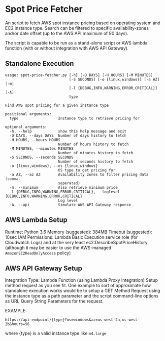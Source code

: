# Spot Price Fetcher
An script to fetch AWS spot instance pricing based on operating system and EC2 instance type.
Search can be filtered to specific availability-zones and/or date offset (up to the AWS API
maximum of 90 days).

The script is capable to be run as a stand-alone script or AWS lambda function (with or without
integration with AWS API Gateway).

## Standalone Execution
```
usage: spot-price-fetcher.py [-h] [-D DAYS] [-H HOURS] [-M MINUTES]
                             [-S SECONDS] [-o {linux,windows}] [-a AZ] [-m]
                             [-l {DEBUG,INFO,WARNING,ERROR,CRITICAL}] [-A]
                             type

Find AWS spot pricing for a given instance type

positional arguments:
  type                  Instance type to retrieve pricing for

optional arguments:
  -h, --help            show this help message and exit
  -D DAYS, --days DAYS  Number of days history to fetch
  -H HOURS, --hours HOURS
                        Number of hours history to fetch
  -M MINUTES, --minutes MINUTES
                        Number of minutes history to fetch
  -S SECONDS, --seconds SECONDS
                        Number of seconds history to fetch
  -o {linux,windows}, --os {linux,windows}
                        OS type to get pricing for
  -a AZ, --az AZ        Availability zones to filter pricing data (comma-
                        seperated)
  -m, --minimum         Also retrieve minimum price
  -l {DEBUG,INFO,WARNING,ERROR,CRITICAL}, --loglevel {DEBUG,INFO,WARNING,ERROR,CRITICAL}
                        Log level
  -A, --api             Simulate AWS API Gateway response
```

## AWS Lambda Setup
Runtime: Python 3.6
Memory (suggested): 384MB
Timeout (suggested): 10sec
IAM Permissions: Lambda Basic Execution service role (for Cloudwatch Logs) and at the very least
ec2:DescribeSpotPriceHistory (although it may be easier to use the AWS-managed `AmazonEC2ReadOnlyAccess` policy)

## AWS API Gateway Setup
Integration Type: Lambda Function (using Lambda Proxy Integration)
Setup method request as you see fit.  One example to sort of approximate how standalone execution works would be
to setup a GET Method Request using the instance type as a path parameter and the script command-line options as
URL Query String Parameters for the request.

EXAMPLE:
```
https://api-endpoint/{type}?os=windows&az=us-west-2a,us-west-2b&hours=96
```
where {type} is a valid instance type like `m4.large`
